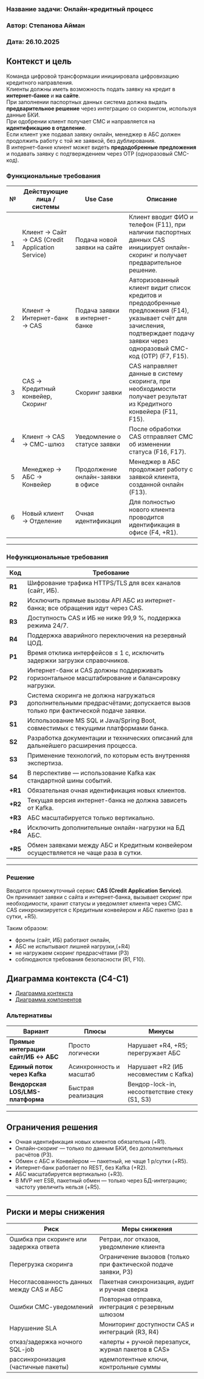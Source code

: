 ### <a name="_b7urdng99y53"></a>**Название задачи:** Онлайн-кредитный процесс
### <a name="_hjk0fkfyohdk"></a>**Автор:** Степанова Айман
### <a name="_uanumrh8zrui"></a>**Дата:** 26.10.2025

## Контекст и цель
Команда цифровой трансформации инициировала цифровизацию кредитного направления.  
Клиенты должны иметь возможность подать заявку на кредит в **интернет-банке** и **на сайте**.  
При заполнении паспортных данных система должна выдать **предварительное решение** через интеграцию со скорингом, используя данные БКИ.  
При одобрении клиент получает СМС и направляется на **идентификацию в отделение**.  
Если клиент уже подавал заявку онлайн, менеджер в АБС должен продолжить работу с той же заявкой, без дублирования.  
В интернет-банке клиент может видеть **предодобренные предложения** и подавать заявку с подтверждением через OTP (одноразовый СМС-код).


### <a name="_3bfxc9a45514"></a>**Функциональные требования**

| № | Действующие лица / системы                       | Use Case                          | Описание                                                                                                                                                                             |
|:-:|--------------------------------------------------|-----------------------------------|--------------------------------------------------------------------------------------------------------------------------------------------------------------------------------------|
| 1 | Клиент → Сайт → CAS (Credit Application Service) | Подача новой заявки на сайте      | Клиент вводит ФИО и телефон (F11), при наличии паспортных данных CAS инициирует онлайн-скоринг и получает предварительное решение.                                                   |
| 2 | Клиент → Интернет-банк → CAS                     | Подача заявки в интернет-банке    | Авторизованный клиент видит список кредитов и предодобренные предложения (F14), указывает счёт для зачисления, подтверждает подачу заявки через одноразовый СМС-код (OTP) (F7, F15). |
| 3 | CAS → Кредитный конвейер, Скоринг                | Скоринг заявки                    | CAS направляет данные в систему скоринга, при необходимости получает результат из Кредитного конвейера (F11, F15).                                                                   |
| 4 | Клиент → CAS → СМС-шлюз                          | Уведомление о статусе заявки      | После обработки CAS отправляет СМС об изменении статуса (F16, F17).                                                                                                                  |
| 5 | Менеджер → АБС → Конвейер                        | Продолжение онлайн-заявки в офисе | Менеджер в АБС продолжает работу с заявкой клиента, созданной онлайн (F13).                                                                                                          |
| 6 | Новый клиент → Отделение                         | Очная идентификация               | Для полностью нового клиента проводится идентификация в офисе (F4, +R1).                                                                                                             |

---

### <a name="_u8xz25hbrgql"></a>**Нефункциональные требования**

| Код     | Требование                                                                                                                    |
|---------|-------------------------------------------------------------------------------------------------------------------------------|
| **R1**  | Шифрование трафика HTTPS/TLS для всех каналов (сайт, ИБ).                                                                     |
| **R2**  | Исключить прямые вызовы API АБС из интернет-банка; все обращения идут через CAS.                                              |
| **R3**  | Доступность CAS и ИБ не ниже 99,9 %, поддержка режима 24/7.                                                                   |
| **R4**  | Поддержка аварийного переключения на резервный ЦОД.                                                                           |
| **P1**  | Время отклика интерфейсов ≤ 1 с, исключить задержки загрузки справочников.                                                    |
| **P2**  | Интернет-банк и CAS должны поддерживать горизонтальное масштабирование и балансировку нагрузки.                               |
| **P3**  | Система скоринга не должна нагружаться дополнительными предрасчётами; допускается вызов только при фактической подаче заявки. |
| **S1**  | Использование MS SQL и Java/Spring Boot, совместимых с текущими платформами банка.                                            |
| **S2**  | Разработка документации и технических описаний для дальнейшего расширения процесса.                                           |
| **S3**  | Применение технологий, по которым есть внутренняя экспертиза.                                                                 |
| **S4**  | В перспективе — использование Kafka как стандартной шины событий.                                                             |
| **+R1** | Обязательная очная идентификация новых клиентов.                                                                              |
| **+R2** | Текущая версия интернет-банка не должна зависеть от Kafka.                                                                    |
| **+R3** | АБС масштабируется только вертикально.                                                                                        |
| **+R4** | Исключить дополнительные онлайн-нагрузки на БД АБС.                                                                           |
| **+R5** | Обмен заявками между АБС и Кредитным конвейером осуществляется не чаще раза в сутки.                                          |

---

### <a name="_qmphm5d6rvi3"></a>**Решение**

Вводится промежуточный сервис **CAS (Credit Application Service)**.  
Он принимает заявки с сайта и интернет-банка, вызывает скоринг при необходимости, хранит статусы и уведомляет клиента через СМС.  
CAS синхронизируется с Кредитным конвейером и АБС пакетно (раз в сутки, +R5).

Таким образом:
- фронты (сайт, ИБ) работают онлайн,
- АБС не испытывают лишней нагрузки,(+R4)
- не нагружаем скоринг предрасчётами (P3)
- соблюдаются требования безопасности (R1, F10).

## Диаграмма контекста (C4-C1)

- [Диаграмма контекста](credit_context.puml)
- [Диаграмма компонентов](credit_component.puml)

### <a name="_bjrr7veeh80c"></a>**Альтернативы**

| Вариант                             | Плюсы                   | Минусы                                        |
|-------------------------------------|-------------------------|-----------------------------------------------|
| **Прямые интеграции сайт/ИБ ↔ АБС** | Просто логически        | Нарушает +R4, +R5; перегружает АБС            |
| **Единый поток через Kafka**        | Асинхронность и масштаб | Нарушает +R2 (ИБ несовместим с Kafka)         |
| **Вендорская LOS/LMS-платформа**    | Быстрая реализация      | Вендор-lock-in, несоответствие стеку (S1, S3) |

---

## Ограничения решения
- Очная идентификация новых клиентов обязательна (+R1).
- Онлайн-скоринг — только по данным БКИ, без дополнительных расчётов (P3).
- Обмен с АБС и Конвейером — пакетный, не чаще 1 р/сутки (+R5).
- Интернет-банк работает по REST, без Kafka (+R2).
- АБС масштабируется вертикально (+R3).
- В MVP нет ESB, пакетный обмен — только через БД-интеграцию; частоту увеличить нельзя (+R5).
---

## Риски и меры снижения
| Риск                                     | Меры снижения                                                  |
|------------------------------------------|----------------------------------------------------------------|
| Ошибка при скоринге или задержка ответа  | Ретраи, лог отказов, уведомление клиента                       |
| Перегрузка скоринга                      | Ограничение вызовов (только при фактической подаче заявки, P3) |
| Несогласованность данных между CAS и АБС | Пакетная синхронизация, аудит и ручная сверка                  |
| Ошибки СМС-уведомлений                   | Повторная отправка, интеграция с резервным шлюзом              |
| Нарушение SLA                            | Мониторинг доступности CAS и интеграций (R3, R4)               |
| отказ/задержка ночного SQL-job           | «алерты + ручной перезапуск, журнал пакетов в CAS»             |
| рассинхронизация (частичные пакеты)      | идемпотентные ключи, контрольные суммы                         |
